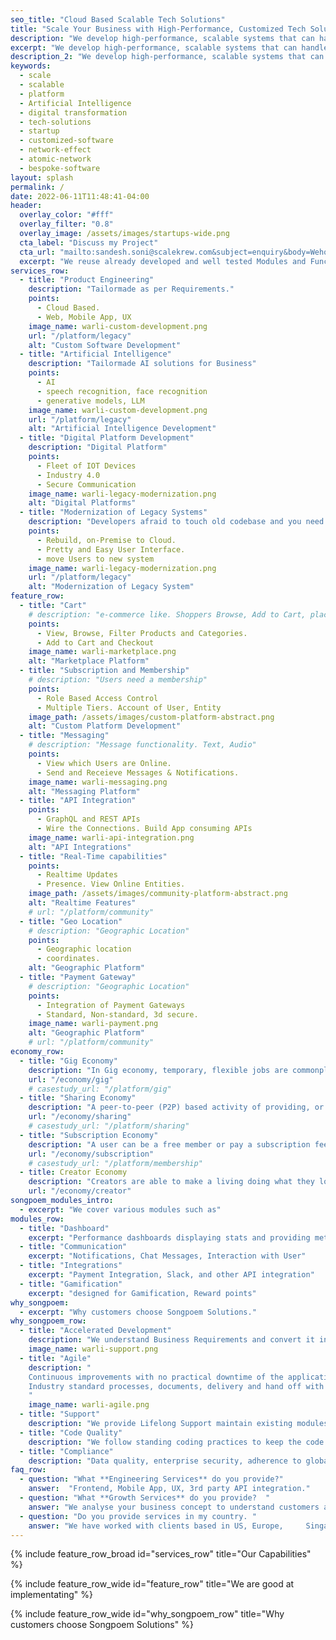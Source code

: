 ```yaml
---
seo_title: "Cloud Based Scalable Tech Solutions"
title: "Scale Your Business with High-Performance, Customized Tech Solutions and AI"
description: "We develop high-performance, scalable systems that can handle large amounts of traffic and user activity without slowing down or crashing."
excerpt: "We develop high-performance, scalable systems that can handle large amounts of traffic and user activity without slowing down or crashing."
description_2: "We develop high-performance, scalable systems that can handle large amounts of traffic and user activity without slowing down or crashing."
keywords:
  - scale
  - scalable
  - platform
  - Artificial Intelligence
  - digital transformation
  - tech-solutions
  - startup
  - customized-software
  - network-effect
  - atomic-network
  - bespoke-software
layout: splash
permalink: /
date: 2022-06-11T11:48:41-04:00
header:
  overlay_color: "#fff"
  overlay_filter: "0.8"
  overlay_image: /assets/images/startups-wide.png
  cta_label: "Discuss my Project"
  cta_url: "mailto:sandesh.soni@scalekrew.com&subject=enquiry&body=Wehomepage"
  excerpt: "We reuse already developed and well tested Modules and Functionalities, that can be imported rather than building from scratch and testing again."
services_row:
  - title: "Product Engineering"
    description: "Tailormade as per Requirements."
    points:
      - Cloud Based.
      - Web, Mobile App, UX
    image_name: warli-custom-development.png
    url: "/platform/legacy"
    alt: "Custom Software Development"
  - title: "Artificial Intelligence"
    description: "Tailormade AI solutions for Business"
    points:
      - AI
      - speech recognition, face recognition
      - generative models, LLM
    image_name: warli-custom-development.png
    url: "/platform/legacy"
    alt: "Artificial Intelligence Development"
  - title: "Digital Platform Development"
    description: "Digital Platform"
    points:
      - Fleet of IOT Devices
      - Industry 4.0
      - Secure Communication
    image_name: warli-legacy-modernization.png
    alt: "Digital Platforms"
  - title: "Modernization of Legacy Systems"
    description: "Developers afraid to touch old codebase and you need to completely Revamp? Scale and Expand"
    points:
      - Rebuild, on-Premise to Cloud.
      - Pretty and Easy User Interface.
      - move Users to new system
    image_name: warli-legacy-modernization.png
    url: "/platform/legacy"
    alt: "Modernization of Legacy System"
feature_row:
  - title: "Cart"
    # description: "e-commerce like. Shoppers Browse, Add to Cart, place order, Checkout."
    points:
      - View, Browse, Filter Products and Categories.
      - Add to Cart and Checkout
    image_name: warli-marketplace.png
    alt: "Marketplace Platform"
  - title: "Subscription and Membership"
    # description: "Users need a membership"
    points:
      - Role Based Access Control
      - Multiple Tiers. Account of User, Entity
    image_path: /assets/images/custom-platform-abstract.png
    alt: "Custom Platform Development"
  - title: "Messaging"
    # description: "Message functionality. Text, Audio"
    points:
      - View which Users are Online.
      - Send and Receieve Messages & Notifications.
    image_name: warli-messaging.png
    alt: "Messaging Platform"
  - title: "API Integration"
    points:
      - GraphQL and REST APIs
      - Wire the Connections. Build App consuming APIs
    image_name: warli-api-integration.png
    alt: "API Integrations"
  - title: "Real-Time capabilities"
    points:
      - Realtime Updates
      - Presence. View Online Entities.
    image_path: /assets/images/community-platform-abstract.png
    alt: "Realtime Features"
    # url: "/platform/community"
  - title: "Geo Location"
    # description: "Geographic Location"
    points:
      - Geographic location
      - coordinates.
    alt: "Geographic Platform"
  - title: "Payment Gateway"
    # description: "Geographic Location"
    points:
      - Integration of Payment Gateways
      - Standard, Non-standard, 3d secure.
    image_name: warli-payment.png
    alt: "Geographic Platform"
    # url: "/platform/community"   
economy_row:
  - title: "Gig Economy"
    description: "In Gig economy, temporary, flexible jobs are commonplace and companies tend to hire independent contractors and freelancers instead of full-time employees."
    url: "/economy/gig"
    # casestudy_url: "/platform/gig"
  - title: "Sharing Economy"
    description: "A peer-to-peer (P2P) based activity of providing, or sharing access to goods and services, usually short term."
    url: "/economy/sharing"
    # casestudy_url: "/platform/sharing"
  - title: "Subscription Economy"
    description: "A user can be a free member or pay a subscription fee to access premium services. The goal is to ensure member is using the platform for a long term."
    url: "/economy/subscription"
    # casestudy_url: "/platform/membership"
  - title: Creator Economy
    description: "Creators are able to make a living doing what they love - creating content. Whether it’s vlogging, gaming, or music, there’s a creator out there for everyone. And with the ability to directly connect with fans, the creator economy is only going to continue to grow."
    url: "/economy/creator"
songpoem_modules_intro: 
  - excerpt: "We cover various modules such as"
modules_row:
  - title: "Dashboard"
    excerpt: "Performance dashboards displaying stats and providing metadata for further analytics."
  - title: "Communication"
    excerpt: "Notifications, Chat Messages, Interaction with User"
  - title: "Integrations"
    excerpt: "Payment Integration, Slack, and other API integration"
  - title: "Gamification"
    excerpt: "designed for Gamification, Reward points"
why_songpoem:
  - excerpt: "Why customers choose Songpoem Solutions."
why_songpoem_row:
  - title: "Accelerated Development"
    description: "We understand Business Requirements and convert it into code. In iterations."
    image_name: warli-support.png
  - title: "Agile"
    description: "
    Continuous improvements with no practical downtime of the application.
    Industry standard processes, documents, delivery and hand off with play book.
    "
    image_name: warli-agile.png
  - title: "Support"
    description: "We provide Lifelong Support maintain existing modules and future additions."
  - title: "Code Quality"
    description: "We follow standing coding practices to keep the code Clean and Modular. Unit Tests"
  - title: "Compliance"
    description: "Data quality, enterprise security, adherence to global compliances - whatever relevant to your area."
faq_row:
  - question: "What **Engineering Services** do you provide?"  
    answer:  "Frontend, Mobile App, UX, 3rd party API integration."  
  - question: "What **Growth Services** do you provide?  "
    answer: "We analyse your business concept to understand customers and your offerings and come up with possible strategy to reach more relevant users."
  - question: "Do you provide services in my country. " 
    answer: "We have worked with clients based in US, Europe,     Singapore. We overlap a few hours with your timezone. Our team is Distributed and we majorly work Remotely."
---
```


{% include feature_row_broad id="services_row"
title="Our Capabilities" %}

{% include feature_row_wide id="feature_row"
title="We are good at implementating" %}


{% include feature_row_wide id="why_songpoem_row" title="Why customers choose Songpoem Solutions" %}

<!-- {% include feature_row_faqs title="FAQs" %} -->

<!-- {% include feature_cta title="Book Now" description="Book a free 60 minutes Consultation call." %} -->
